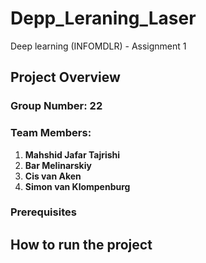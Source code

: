 # Depp_Leraning_Laser
Deep learning (INFOMDLR) - Assignment 1

## Project Overview


### Group Number: 22

### Team Members:
1. **Mahshid Jafar Tajrishi**
2. **Bar Melinarskiy**
3. **Cis van Aken**
4. **Simon van Klompenburg**

### Prerequisites


## How to run the project